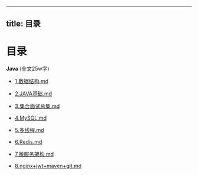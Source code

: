 
---
title: 目录
---

# 目录



**Java** (全文25w字)
* [1.数据结构.md](../js/1.date.md)

* [2.JAVA基础.md](../js/2.JAVA.md)

* [3.集合面试总集.md](../js/3.collete.md)

* [4.MySQL.md](../js/4.MySQL.md)

* [5.多线程.md](../js/5.line.md)

* [6.Redis.md](../js/6.Redis.md)

*  [7.微服务架构.md](../js/7.serve.md)

* [8.nginx+jwt+maven+git.md](../js/8.other.md)
